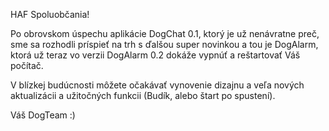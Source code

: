 HAF Spoluobčania!

Po obrovskom úspechu aplikácie DogChat 0.1, ktorý je už nenávratne preč, sme sa rozhodli príspieť na trh s ďalšou super novinkou a tou je DogAlarm, ktorá už teraz vo verzii DogAlarm 0.2 dokáže vypnúť a reštartovať Váš počítač.

V blízkej budúcnosti môžete očakávať vynovenie dizajnu a veľa nových aktualizácii a užitočných funkcii (Budík, alebo štart po spustení).

Váš DogTeam :)